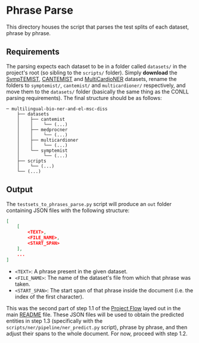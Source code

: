 # Phrase Parse

This directory houses the script that parses the test splits of each dataset, phrase by phrase.

## Requirements

The parsing expects each dataset to be in a folder called `datasets/` in the project's root (so sibling to the `scripts/` folder). Simply **download** the [SympTEMIST](https://zenodo.org/records/10635215), [CANTEMIST](https://zenodo.org/records/3978041) and [MultiCardioNER](https://zenodo.org/records/11368861) datasets, rename the folders to `symptemist/`, `cantemist/` and `multicardioner/` respectively, and move them to the `datasets/` folder (basically the same thing as the CONLL parsing requirements). The final structure should be as follows:

```
─ multilingual-bio-ner-and-el-msc-diss
    ├── datasets
    │    ├── cantemist
    │    │    └── (...)
    │    ├── medprocner
    │    │    └── (...)
    │    ├── multicardioner
    │    │    └── (...)
    │    └── symptemist
    │         └── (...)
    ├── scripts
    │    └── (...)
    └── (...)
```

## Output

The `testsets_to_phrases_parse.py` script will produce an `out` folder containing JSON files with the following structure:

```json
[
    [
        <TEXT>,
        <FILE_NAME>,
        <START_SPAN>
    ],
    ...
]
```

- `<TEXT>`: A phrase present in the given dataset.
- `<FILE_NAME>`: The name of the dataset's file from which that phrase was taken.
- `<START_SPAN>`: The start span of that phrase inside the document (i.e. the index of the first character).

This was the second part of step 1.1 of the [Project Flow](../../../README.md#project-flow) layed out in the main [README](../../../README.md) file. These JSON files will be used to obtain the predicted entities in step 1.3 (specifically with the `scripts/ner/pipeline/ner_predict.py` script), phrase by phrase, and then adjust their spans to the whole document. For now, proceed with step 1.2.
